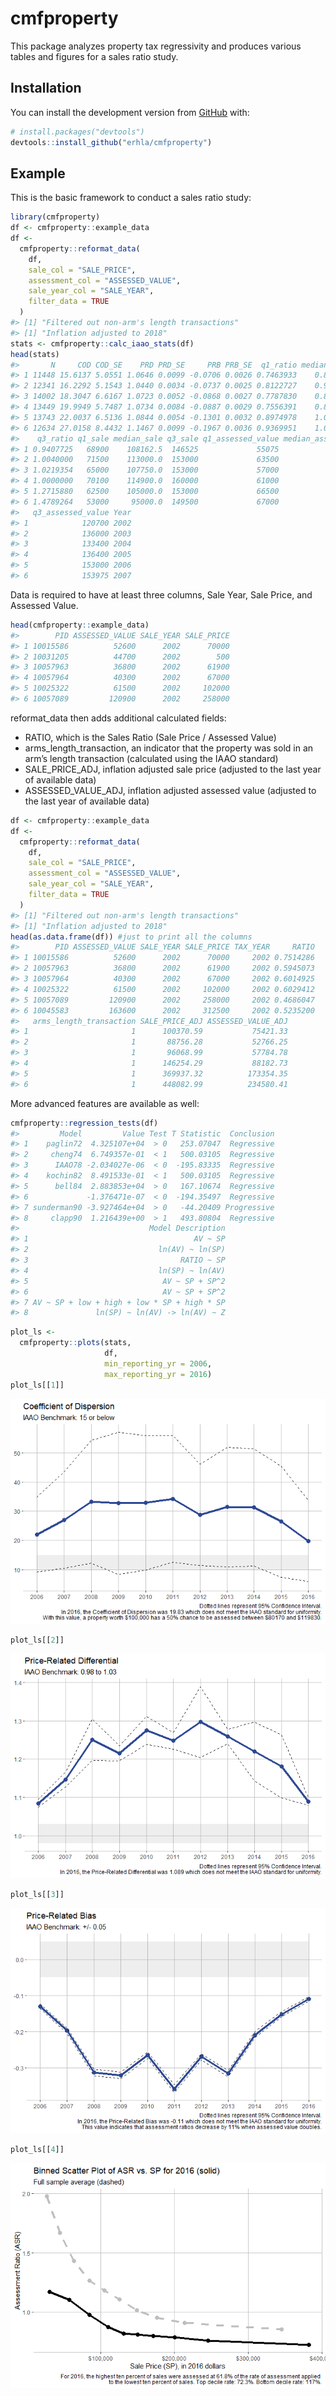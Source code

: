 
<!-- README.md is generated from README.Rmd. Please edit that file -->

# cmfproperty

This package analyzes property tax regressivity and produces various
tables and figures for a sales ratio study.

## Installation

You can install the development version from
[GitHub](https://github.com/) with:

``` r
# install.packages("devtools")
devtools::install_github("erhla/cmfproperty")
```

## Example

This is the basic framework to conduct a sales ratio study:

``` r
library(cmfproperty)
df <- cmfproperty::example_data
df <-
  cmfproperty::reformat_data(
    df,
    sale_col = "SALE_PRICE",
    assessment_col = "ASSESSED_VALUE",
    sale_year_col = "SALE_YEAR",
    filter_data = TRUE
  )
#> [1] "Filtered out non-arm's length transactions"
#> [1] "Inflation adjusted to 2018"
stats <- cmfproperty::calc_iaao_stats(df)
head(stats)
#>       N     COD COD_SE    PRD PRD_SE     PRB PRB_SE  q1_ratio median_ratio
#> 1 11448 15.6137 5.0551 1.0646 0.0099 -0.0706 0.0026 0.7463933    0.8350732
#> 2 12341 16.2292 5.1543 1.0440 0.0034 -0.0737 0.0025 0.8122727    0.9000000
#> 3 14002 18.3047 6.6167 1.0723 0.0052 -0.0868 0.0027 0.7787830    0.8794514
#> 4 13449 19.9949 5.7487 1.0734 0.0084 -0.0887 0.0029 0.7556391    0.8543689
#> 5 13743 22.0037 6.5136 1.0844 0.0054 -0.1301 0.0032 0.8974978    1.0068293
#> 6 12634 27.0158 8.4432 1.1467 0.0099 -0.1967 0.0036 0.9369951    1.0879731
#>    q3_ratio q1_sale median_sale q3_sale q1_assessed_value median_assessed_value
#> 1 0.9407725   68900    108162.5  146525             55075                 87100
#> 2 1.0040000   71500    113000.0  153000             63500                 99600
#> 3 1.0219354   65000    107750.0  153000             57000                 91100
#> 4 1.0000000   70100    114900.0  160000             61000                 94600
#> 5 1.2715880   62500    105000.0  153000             66500                105200
#> 6 1.4789264   53000     95000.0  149500             67000                106000
#>   q3_assessed_value Year
#> 1            120700 2002
#> 2            136000 2003
#> 3            133400 2004
#> 4            136400 2005
#> 5            153000 2006
#> 6            153975 2007
```

Data is required to have at least three columns, Sale Year, Sale Price,
and Assessed Value.

``` r
head(cmfproperty::example_data)
#>        PID ASSESSED_VALUE SALE_YEAR SALE_PRICE
#> 1 10015586          52600      2002      70000
#> 2 10031205          44700      2002        500
#> 3 10057963          36800      2002      61900
#> 4 10057964          40300      2002      67000
#> 5 10025322          61500      2002     102000
#> 6 10057089         120900      2002     258000
```

reformat\_data then adds additional calculated fields:

  - RATIO, which is the Sales Ratio (Sale Price / Assessed Value)
  - arms\_length\_transaction, an indicator that the property was sold
    in an arm’s length transaction (calculated using the IAAO standard)
  - SALE\_PRICE\_ADJ, inflation adjusted sale price (adjusted to the
    last year of available data)
  - ASSESSED\_VALUE\_ADJ, inflation adjusted assessed value (adjusted to
    the last year of available data)

<!-- end list -->

``` r
df <- cmfproperty::example_data
df <-
  cmfproperty::reformat_data(
    df,
    sale_col = "SALE_PRICE",
    assessment_col = "ASSESSED_VALUE",
    sale_year_col = "SALE_YEAR",
    filter_data = TRUE
  )
#> [1] "Filtered out non-arm's length transactions"
#> [1] "Inflation adjusted to 2018"
head(as.data.frame(df)) #just to print all the columns
#>        PID ASSESSED_VALUE SALE_YEAR SALE_PRICE TAX_YEAR     RATIO
#> 1 10015586          52600      2002      70000     2002 0.7514286
#> 2 10057963          36800      2002      61900     2002 0.5945073
#> 3 10057964          40300      2002      67000     2002 0.6014925
#> 4 10025322          61500      2002     102000     2002 0.6029412
#> 5 10057089         120900      2002     258000     2002 0.4686047
#> 6 10045583         163600      2002     312500     2002 0.5235200
#>   arms_length_transaction SALE_PRICE_ADJ ASSESSED_VALUE_ADJ
#> 1                       1      100370.59           75421.33
#> 2                       1       88756.28           52766.25
#> 3                       1       96068.99           57784.78
#> 4                       1      146254.29           88182.73
#> 5                       1      369937.32          173354.35
#> 6                       1      448082.99          234580.41
```

More advanced features are available as well:

``` r
cmfproperty::regression_tests(df)
#>         Model         Value Test T Statistic  Conclusion
#> 1    paglin72  4.325107e+04  > 0   253.07047  Regressive
#> 2     cheng74  6.749357e-01  < 1   500.03105  Regressive
#> 3      IAAO78 -2.034027e-06  < 0  -195.83335  Regressive
#> 4    kochin82  8.491533e-01  < 1   500.03105  Regressive
#> 5      bell84  2.883853e+04  > 0   167.10674  Regressive
#> 6             -1.376471e-07  < 0  -194.35497  Regressive
#> 7 sunderman90 -3.927464e+04  > 0   -44.20409 Progressive
#> 8     clapp90  1.216439e+00  > 1   493.80804  Regressive
#>                             Model Description
#> 1                                     AV ~ SP
#> 2                             ln(AV) ~ ln(SP)
#> 3                                  RATIO ~ SP
#> 4                             ln(SP) ~ ln(AV)
#> 5                              AV ~ SP + SP^2
#> 6                              AV ~ SP + SP^2
#> 7 AV ~ SP + low + high + low * SP + high * SP
#> 8               ln(SP) ~ ln(AV) -> ln(AV) ~ Z
```

``` r
plot_ls <-
  cmfproperty::plots(stats,
                     df,
                     min_reporting_yr = 2006,
                     max_reporting_yr = 2016)
plot_ls[[1]]
```

![](man/figures/README-example3-1.png)<!-- -->

``` r
plot_ls[[2]]
```

![](man/figures/README-example3-2.png)<!-- -->

``` r
plot_ls[[3]]
```

![](man/figures/README-example3-3.png)<!-- -->

``` r
plot_ls[[4]]
```

![](man/figures/README-example3-4.png)<!-- -->
